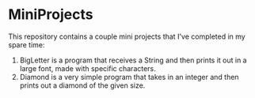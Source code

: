 # MiniProjects
This repository contains a couple mini projects that I've completed in my spare time:
1. BigLetter is a program that receives a String and then prints it out in a large font, made with specific characters.
2. Diamond is a very simple program that takes in an integer and then prints out a diamond of the given size.

